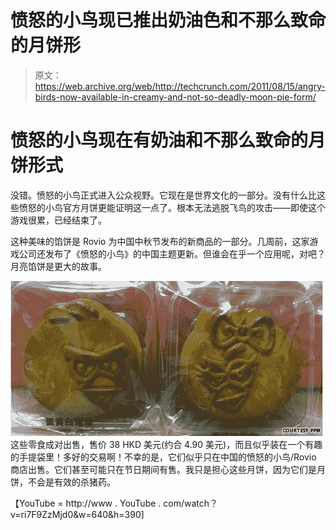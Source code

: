 # 愤怒的小鸟现已推出奶油色和不那么致命的月饼形 

> 原文：<https://web.archive.org/web/http://techcrunch.com/2011/08/15/angry-birds-now-available-in-creamy-and-not-so-deadly-moon-pie-form/>

# 愤怒的小鸟现在有奶油和不那么致命的月饼形式

没错。愤怒的小鸟正式进入公众视野。它现在是世界文化的一部分。没有什么比这些愤怒的小鸟官方月饼更能证明这一点了。根本无法逃脱飞鸟的攻击——即使这个游戏很累，已经结束了。

这种美味的馅饼是 Rovio 为中国中秋节发布的新商品的一部分。几周前，这家游戏公司还发布了《愤怒的小鸟》的中国主题更新。但谁会在乎一个应用呢，对吧？月亮馅饼是更大的故事。

[![](img/6059080c3d65ea5d738e4d3d7d73c6bd.png "6045888430_56037eac10")](https://web.archive.org/web/20230203053221/https://techcrunch.com/wp-content/uploads/2011/08/6045888430_56037eac10.jpg) 
这些零食成对出售，售价 38 HKD 美元(约合 4.90 美元)，而且似乎装在一个有趣的手提袋里！多好的交易啊！不幸的是，它们似乎只在中国的愤怒的小鸟/Rovio 商店出售。它们甚至可能只在节日期间有售。我只是担心这些月饼，因为它们是月饼，不会是有效的杀猪药。

【YouTube = http://www . YouTube . com/watch？v=ri7F9ZzMjd0&w=640&h=390]